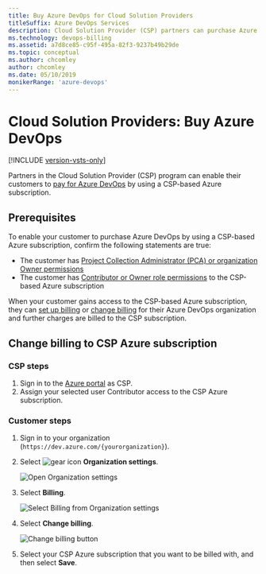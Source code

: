```yaml
---
title: Buy Azure DevOps for Cloud Solution Providers
titleSuffix: Azure DevOps Services
description: Cloud Solution Provider (CSP) partners can purchase Azure DevOps for customers
ms.technology: devops-billing
ms.assetid: a7d8ce85-c95f-495a-82f3-9237b49b29de
ms.topic: conceptual
ms.author: chcomley
author: chcomley
ms.date: 05/10/2019
monikerRange: 'azure-devops'
---
```


# Cloud Solution Providers: Buy Azure DevOps

[!INCLUDE [version-vsts-only](../../../includes/version-vsts-only.md)]

Partners in the Cloud Solution Provider (CSP) program can enable their customers to [pay for Azure DevOps](https://azure.microsoft.com/pricing/details/devops/azure-devops-services/) by using a CSP-based Azure subscription.

## Prerequisites

To enable your customer to purchase Azure DevOps by using a CSP-based Azure subscription, confirm the following statements are true:

* The customer has [Project Collection Administrator (PCA) or organization Owner permissions](../../security/lookup-organization-owner-admin.md)
* The customer has [Contributor or Owner role permissions](../add-backup-billing-managers.md) to the CSP-based Azure subscription

When your customer gains access to the CSP-based Azure subscription, they can [set up billing](../set-up-billing-for-your-organization-vs.md) or [change billing](../change-azure-subscription.md) for their Azure DevOps organization and further charges are billed to the CSP subscription.

## Change billing to CSP Azure subscription

### CSP steps

1.  Sign in to the [Azure portal](https://ms.portal.azure.com/#home) as CSP.
2.  Assign your selected user Contributor access to the CSP Azure subscription.

### Customer steps

1.  Sign in to your organization (`https://dev.azure.com/{yourorganization}`).
2.  Select ![gear icon](../../../media/icons/gear-icon.png) **Organization settings**.

    ![Open Organization settings](../../../media/settings/open-admin-settings-vert.png)

3.  Select **Billing**.

    ![Select Billing from Organization settings](../media/shared/select-billing-organization-settings.png)

4.  Select **Change billing**.

    ![Change billing button](../media/shared/select-change-billing.png)

5.  Select your CSP Azure subscription that you want to be billed with, and then select **Save**.
